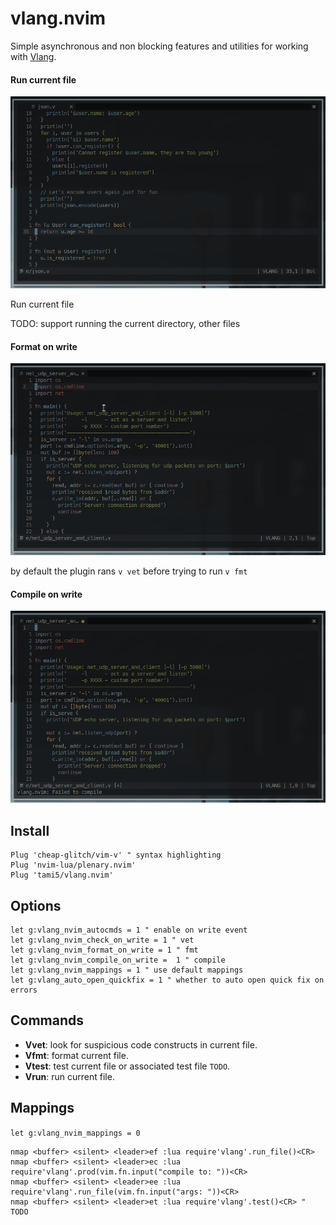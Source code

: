 vlang.nvim
===================

Simple asynchronous and non blocking features and utilities for working with [Vlang](https://github.com/vlang/v).

#### Run current file
![](./assets/run_command.gif)

Run current file

TODO: support running the current directory, other files

#### Format on write
![](./assets/format_error.gif)

by default the plugin rans `v vet` before trying to run `v fmt`

#### Compile on write
![](./assets/compile_error.gif)

Install
---------------------

```vim
Plug 'cheap-glitch/vim-v' " syntax highlighting
Plug 'nvim-lua/plenary.nvim'
Plug 'tami5/vlang.nvim'
```

Options
--------------------

```vim
let g:vlang_nvim_autocmds = 1 " enable on write event
let g:vlang_nvim_check_on_write = 1 " vet
let g:vlang_nvim_format_on_write = 1 " fmt
let g:vlang_nvim_compile_on_write =  1 " compile
let g:vlang_nvim_mappings = 1 " use default mappings
let g:vlang_auto_open_quickfix = 1 " whether to auto open quick fix on errors

```

Commands
--------------------
- **Vvet**: look for suspicious code constructs in current file.
- **Vfmt**: format current file.
- **Vtest**: test current file or associated test file `TODO`.
- **Vrun**: run current file.


Mappings
-------------------
`let g:vlang_nvim_mappings = 0`
```vim
nmap <buffer> <silent> <leader>ef :lua require'vlang'.run_file()<CR>
nmap <buffer> <silent> <leader>ec :lua require'vlang'.prod(vim.fn.input("compile to: "))<CR>
nmap <buffer> <silent> <leader>ee :lua require'vlang'.run_file(vim.fn.input("args: "))<CR>
nmap <buffer> <silent> <leader>et :lua require'vlang'.test()<CR> " TODO
```

